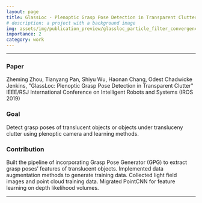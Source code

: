```yaml
---
layout: page
title: GlassLoc - Plenoptic Grasp Pose Detection in Transparent Clutter
# description: a project with a background image
img: assets/img/publication_preview/glassloc_particle_filter_convergence.gif
importance: 2
category: work
---
```


<hr>

### Paper
Zheming Zhou, Tianyang Pan, Shiyu Wu, Haonan Chang, Odest Chadwicke Jenkins, "GlassLoc: Plenoptic Grasp Pose Detection in Transparent Clutter" IEEE/RSJ International Conference on Intelligent Robots and Systems (IROS 2019)

### Goal
Detect grasp poses of translucent objects or objects under transluceny clutter using plenoptic camera and learning methods.

### Contribution
Built the pipeline of incorporating Grasp Pose Generator (GPG) to extract grasp poses’ features of translucent objects. Implemented data augmentation methods to generate training data. Collected light field images and point cloud training data. Migrated PointCNN for feature learning on depth likelihood volumes.

<hr>
